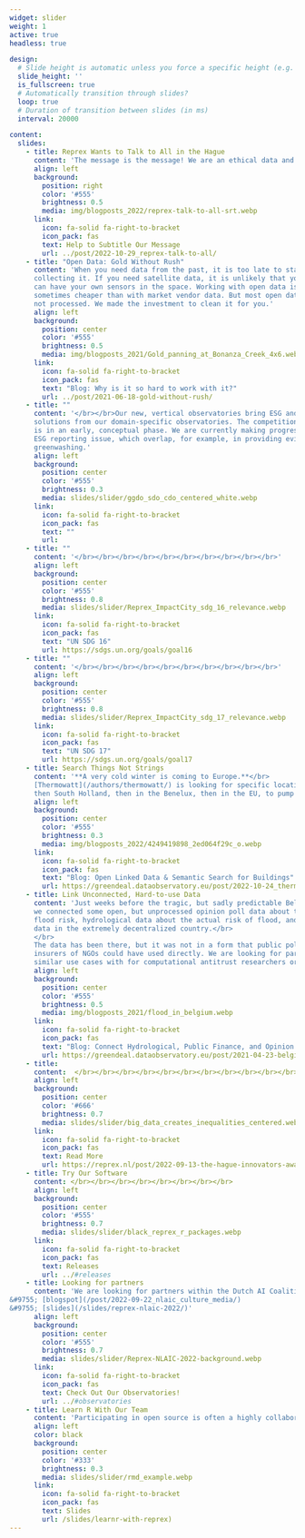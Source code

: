 ```yaml
---
widget: slider
weight: 1
active: true
headless: true

design:
  # Slide height is automatic unless you force a specific height (e.g. '400px')
  slide_height: ''
  is_fullscreen: true
  # Automatically transition through slides?
  loop: true
  # Duration of transition between slides (in ms)
  interval: 20000

content:
  slides:
    - title: Reprex Wants to Talk to All in the Hague
      content: 'The message is the message! We are an ethical data and AI company, and one of our topics is detecing if algorithms are biased towards the English language speakers. We want to teach the computer to understand small languages, and of course, everyone, who is under-represented in data: womxn, former colonial nations.'
      align: left
      background:
        position: right
        color: '#555'
        brightness: 0.5
        media: img/blogposts_2022/reprex-talk-to-all-srt.webp
      link:
        icon: fa-solid fa-right-to-bracket
        icon_pack: fas
        text: Help to Subtitle Our Message
        url: ../post/2022-10-29_reprex-talk-to-all/
    - title: "Open Data: Gold Without Rush"
      content: 'When you need data from the past, it is too late to start 
      collecting it. If you need satellite data, it is unlikely that you
      can have your own sensors in the space. Working with open data is 
      sometimes cheaper than with market vendor data. But most open data is 
      not processed. We made the investment to clean it for you.'
      align: left
      background:
        position: center
        color: '#555'
        brightness: 0.5
        media: img/blogposts_2021/Gold_panning_at_Bonanza_Creek_4x6.webp
      link:
        icon: fa-solid fa-right-to-bracket
        icon_pack: fas
        text: "Blog: Why is it so hard to work with it?"
        url: ../post/2021-06-18-gold-without-rush/
    - title: ""
      content: '</br></br>Our new, vertical observatories bring ESG and antitrust
      solutions from our domain-specific observatories. The competition observatory
      is in an early, conceptual phase. We are currently making progress with the
      ESG reporting issue, which overlap, for example, in providing evidence against
      greenwashing.'
      align: left
      background:
        position: center
        color: '#555'
        brightness: 0.3
        media: slides/slider/ggdo_sdo_cdo_centered_white.webp
      link:
        icon: fa-solid fa-right-to-bracket
        icon_pack: fas
        text: ""
        url:
    - title: ""
      content: '</br></br></br></br></br></br></br></br></br></br>'
      align: left
      background:
        position: center
        color: '#555'
        brightness: 0.8
        media: slides/slider/Reprex_ImpactCity_sdg_16_relevance.webp
      link:
        icon: fa-solid fa-right-to-bracket
        icon_pack: fas
        text: "UN SDG 16"
        url: https://sdgs.un.org/goals/goal16
    - title: ""
      content: '</br></br></br></br></br></br></br></br></br></br>'
      align: left
      background:
        position: center
        color: '#555'
        brightness: 0.8
        media: slides/slider/Reprex_ImpactCity_sdg_17_relevance.webp
      link:
        icon: fa-solid fa-right-to-bracket
        icon_pack: fas
        text: "UN SDG 17"
        url: https://sdgs.un.org/goals/goal17
    - title: Search Things Not Strings
      content: '**A very cold winter is coming to Europe.**</br>
      [Thermowatt](/authors/thermowatt/) is looking for specific locations in the Hague,
      then South Holland, then in the Benelux, then in the EU, to pump out the energy from lukewarm wastewater, protecting both your energy costs, the climate, and the       biodiversity of natural water bodies.</br>'
      align: left
      background:
        position: center
        color: '#555'
        brightness: 0.3
        media: img/blogposts_2022/4249419898_2ed064f29c_o.webp
      link:
        icon: fa-solid fa-right-to-bracket
        icon_pack: fas
        text: "Blog: Open Linked Data & Semantic Search for Buildings"
        url: https://greendeal.dataobservatory.eu/post/2022-10-24_thermowatt/
    - title: Link Unconnected, Hard-to-use Data
      content: 'Just weeks before the tragic, but sadly predictable Belgian floods
      we connected some open, but unprocessed opinion poll data about the perception of 
      flood risk, hydrological data about the actual risk of flood, and public finance 
      data in the extremely decentralized country.</br>
      </br>
      The data has been there, but it was not in a form that public policymakers,
      insurers of NGOs could have used directly. We are looking for partners to create
      similar use cases with for computational antitrust researchers or practitioners.'
      align: left
      background:
        position: center
        color: '#555'
        brightness: 0.5
        media: img/blogposts_2021/flood_in_belgium.webp
      link:
        icon: fa-solid fa-right-to-bracket
        icon_pack: fas
        text: "Blog: Connect Hydrological, Public Finance, and Opinion Poll Data"
        url: https://greendeal.dataobservatory.eu/post/2021-04-23-belgium-flood-insurance/
    - title: 
      content:  </br></br></br></br></br></br></br></br></br></br></br></br>
      align: left
      background:
        position: center
        color: '#666'
        brightness: 0.7
        media: slides/slider/big_data_creates_inequalities_centered.webp
      link:
        icon: fa-solid fa-right-to-bracket
        icon_pack: fas
        text: Read More
        url: https://reprex.nl/post/2022-09-13-the-hague-innovators-award/
    - title: Try Our Software
      content: </br></br></br></br></br></br></br></br>
      align: left
      background:
        position: center
        color: '#555'
        brightness: 0.7
        media: slides/slider/black_reprex_r_packages.webp
      link:
        icon: fa-solid fa-right-to-bracket
        icon_pack: fas
        text: Releases
        url: ../#releases
    - title: Looking for partners
      content: 'We are looking for partners within the Dutch AI Coalition Culture and Media Working Group and similar organizations to integrate our data observatories into global knowledge graphs and to use them deploy trustworthy AI.
&#9755; [blogspot](/post/2022-09-22_nlaic_culture_media/) 	
&#9755; [slides](/slides/reprex-nlaic-2022/)'
      align: left
      background:
        position: center
        color: '#555'
        brightness: 0.7
        media: slides/slider/Reprex-NLAIC-2022-background.webp
      link:
        icon: fa-solid fa-right-to-bracket
        icon_pack: fas
        text: Check Out Our Observatories!
        url: ../#observatories  
    - title: Learn R With Our Team
      content: 'Participating in open source is often a highly collaborative experience. We’re encouraged to create in public view, and we’re incentivize to welcome contributions of all kinds from people around the world. This makes the practice of open source as much social as it is technical. [&#9755; slides](/slides/learnr-with-reprex)'
      align: left
      color: black
      background:
        position: center
        color: '#333'
        brightness: 0.3
        media: slides/slider/rmd_example.webp
      link:
        icon: fa-solid fa-right-to-bracket
        icon_pack: fas
        text: Slides
        url: /slides/learnr-with-reprex)
---
```


<!---
    - title: We Are Finalists!
      content: 'Vote for us in The Hague Innovators Award 2022</br>
                Details soon.'
      align: left
      background:
        position: center
        color: '#555'
        brightness: 0.3
        media: slides/slider/DAntal_ImpacCity_PAARD_2_20221028_4x6.webp
      link:
        icon: fa-solid fa-right-to-bracket
        icon_pack: fas
        text: Vote
        url: ../post/2022-09-13-the-hague-innovators-award/
    - title: 🚀  We Are Finalists!
      content: 'Vote for us in The Hague Innovators Award 2022'
      align: left
      background:
        position: center
        color: '#555'
        brightness: 0.5
        media: slides/slider/hague_innovators_award_2022.webp
      link:
        icon: fa-solid fa-right-to-bracket
        icon_pack: fas
        text: Read More
        url: ../post/2022-09-13-the-hague-innovators-award/
    - title: Digital Music Observatory  🎶
      content: 'Our OpenMuse project with distinguished partners will develop the Digital Music Observatory into a European Music Observatory with the support of the European Union'
      align: left
      background:
        position: center
        color: '#555'
        brightness: 0.7
        media: slides/slider/reprex-background.webp
      link:
        icon: fa-solid fa-right-to-bracket
        icon_pack: fas
        text: Check Out Our Observatories!
        url: ../#observatories
    - title: Looking for partners
      content: ''
      align: left
      background:
        position: center
        color: '#555'
        brightness: 0.7
        media: slides/NLAIC_20220922/big_data_for_all_observatories.png
      link:
        icon: fa-solid fa-right-to-bracket
        icon_pack: fas
        text: Check Out Our Observatories!
        url: ../#observatories  
--->
